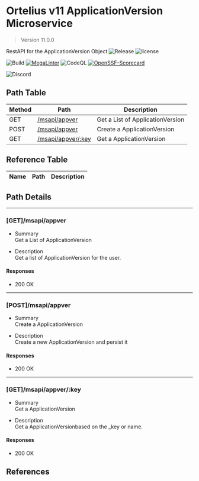# Ortelius v11 ApplicationVersion Microservice

> Version 11.0.0

RestAPI for the ApplicationVersion Object
![Release](https://img.shields.io/github/v/release/ortelius/scec-appver?sort=semver)
![license](https://img.shields.io/github/license/ortelius/.github)

![Build](https://img.shields.io/github/actions/workflow/status/ortelius/scec-appver/build-push-chart.yml)
[![MegaLinter](https://github.com/ortelius/scec-appver/workflows/MegaLinter/badge.svg?branch=main)](https://github.com/ortelius/scec-appver/actions?query=workflow%3AMegaLinter+branch%3Amain)
![CodeQL](https://github.com/ortelius/scec-appver/workflows/CodeQL/badge.svg)
[![OpenSSF-Scorecard](https://api.securityscorecards.dev/projects/github.com/ortelius/scec-appver/badge)](https://api.securityscorecards.dev/projects/github.com/ortelius/scec-appver)

![Discord](https://img.shields.io/discord/722468819091849316)

## Path Table

| Method | Path | Description |
| --- | --- | --- |
| GET | [/msapi/appver](#getmsapiappver) | Get a List of ApplicationVersion |
| POST | [/msapi/appver](#postmsapiappver) | Create a ApplicationVersion |
| GET | [/msapi/appver/:key](#getmsapiappverkey) | Get a ApplicationVersion |

## Reference Table

| Name | Path | Description |
| --- | --- | --- |

## Path Details

***

### [GET]/msapi/appver

- Summary  
Get a List of ApplicationVersion

- Description  
Get a list of ApplicationVersion for the user.

#### Responses

- 200 OK

***

### [POST]/msapi/appver

- Summary  
Create a ApplicationVersion

- Description  
Create a new ApplicationVersion and persist it

#### Responses

- 200 OK

***

### [GET]/msapi/appver/:key

- Summary  
Get a ApplicationVersion

- Description  
Get a ApplicationVersionbased on the _key or name.

#### Responses

- 200 OK

## References
